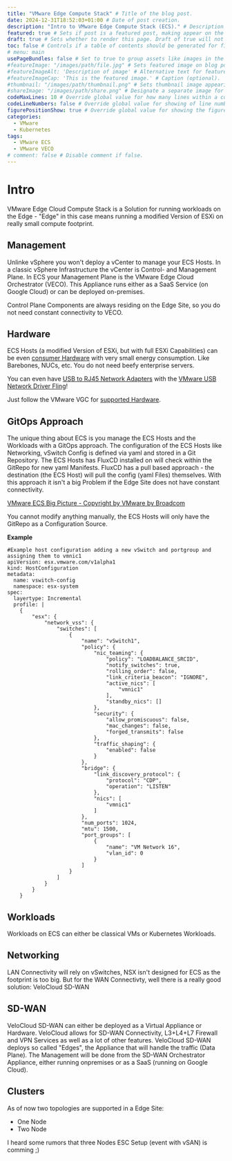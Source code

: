 ```yaml
---
title: "VMware Edge Compute Stack" # Title of the blog post.
date: 2024-12-31T18:52:03+01:00 # Date of post creation.
description: "Intro to VMware Edge Compute Stack (ECS)." # Description used for search engine.
featured: true # Sets if post is a featured post, making appear on the home page side bar.
draft: true # Sets whether to render this page. Draft of true will not be rendered.
toc: false # Controls if a table of contents should be generated for first-level links automatically.
# menu: main
usePageBundles: false # Set to true to group assets like images in the same folder as this post.
#featureImage: "/images/path/file.jpg" # Sets featured image on blog post.
#featureImageAlt: 'Description of image' # Alternative text for featured image.
#featureImageCap: 'This is the featured image.' # Caption (optional).
#thumbnail: "/images/path/thumbnail.png" # Sets thumbnail image appearing inside card on homepage.
#shareImage: "/images/path/share.png" # Designate a separate image for social media sharing.
codeMaxLines: 10 # Override global value for how many lines within a code block before auto-collapsing.
codeLineNumbers: false # Override global value for showing of line numbers within code block.
figurePositionShow: true # Override global value for showing the figure label.
categories:
  - VMware
  - Kubernetes
tags:
  - VMware ECS
  - VMware VECO
# comment: false # Disable comment if false.
---
```


# Intro

VMware Edge Cloud Compute Stack is a Solution for running workloads on the Edge - "Edge" in this case means running a modified Version of ESXi on really small compute footprint.

## Management

Unlinke vSphere you won't deploy a vCenter to manage your ECS Hosts. In a classic vSphere Infrastructure the vCenter is Control- and Management Plane. In ECS your Management Plane is the VMware Edge Cloud Orchestrator (VECO). This Appliance runs either as a SaaS Service (on Google Cloud) or can be deployed on-premises.

Control Plane Components are always residing on the Edge Site, so you do not need constant connectivity to VECO.

## Hardware

ECS Hosts (a modified Version of ESXi, but with full ESXi Capabilities) can be even [consumer Hardware](https://compatibilityguide.broadcom.com/detail?program=cpu&productId=150&persona=live&column=cpuSeries&order=desc&activeDelta=100&redirectFrom=AMD%20Ryzen%20Embedded%20V1000%20Series) with very small energy consumption. Like Barebones, NUCs, etc. You do not need beefy enterprise servers.

You can even have [USB to RJ45 Network Adapters](https://github.com/alanrenouf/ECSExample/blob/main/edge-host-config/usb-nic-scan-on-boot.yaml) with the [VMware USB Network Driver Fling](https://community.broadcom.com/flings/home)!

Just follow the VMware VGC for [supported Hardware](https://compatibilityguide.broadcom.com/).

## GitOps Approach

The unique thing about ECS is you manage the ECS Hosts and the Workloads with a GitOps approach. The configuration of the ECS Hosts like Networking, vSwitch Config is defined via yaml and stored in a Git Repository. The ECS Hosts has FluxCD installed on will check within the GitRepo for new yaml Manifests. FluxCD has a pull based approach - the destination (the ECS Host) will pull the config (yaml Files) themselves. With this approach it isn't a big Problem if the Edge Site does not have constant connectivity.

[VMware ECS Big Picture - Copyright by VMware by Broadcom](https://blogs.vmware.com/sase/files/2024/06/blog-ECS-3-5-release-graphic-1.png)

You cannot modify anything manually, the ECS Hosts will only have the GitRepo as a Configuration Source. 

**Example**

```
#Example host configuration adding a new vSwitch and portgroup and assigning them to vmnic1
apiVersion: esx.vmware.com/v1alpha1
kind: HostConfiguration
metadata:
  name: vswitch-config
  namespace: esx-system
spec:
  layertype: Incremental
  profile: |
    {
        "esx": {
            "network_vss": {
                "switches": [
                    {
                        "name": "vSwitch1",
                        "policy": {
                            "nic_teaming": {
                                "policy": "LOADBALANCE_SRCID",
                                "notify_switches": true,
                                "rolling_order": false,
                                "link_criteria_beacon": "IGNORE",
                                "active_nics": [
                                    "vmnic1"
                                ],
                                "standby_nics": []
                            },
                            "security": {
                                "allow_promiscuous": false,
                                "mac_changes": false,
                                "forged_transmits": false
                            },
                            "traffic_shaping": {
                                "enabled": false
                            }
                        },
                        "bridge": {
                            "link_discovery_protocol": {
                                "protocol": "CDP",
                                "operation": "LISTEN"
                            },
                            "nics": [
                                "vmnic1"
                            ]
                        },
                        "num_ports": 1024,
                        "mtu": 1500,
                        "port_groups": [
                            {
                                "name": "VM Network 16",
                                "vlan_id": 0
                            }
                        ]
                    }
                ]
            }
        }
    }
```

## Workloads

Workloads on ECS can either be classical VMs or Kubernetes Workloads.

## Networking

LAN Connectivity will rely on vSwitches, NSX isn't designed for ECS as the footprint is too big.
But for the WAN Connectivty, well there is a really good solution: VeloCloud SD-WAN

## SD-WAN

VeloCloud SD-WAN can either be deployed as a Virtual Appliance or Hardware.
VeloCloud allows for SD-WAN Connectivity, L3+L4+L7 Firewall and VPN Services as well as a lot of other features. VeloCloud SD-WAN deploys so called "Edges", the Appliance that will handle the traffic (Data Plane). The Management will be done from the SD-WAN Orchestrator Appliance, either running onpremises or as a SaaS (running on Google Cloud).



## Clusters

As of now two topologies are supported in a Edge Site:

- One Node 
- Two Node

I heard some rumors that three Nodes ESC Setup (event with vSAN) is comming ;)
